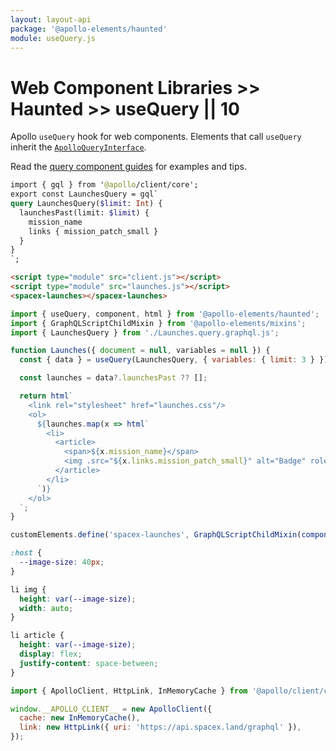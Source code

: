 ```yaml
---
layout: layout-api
package: '@apollo-elements/haunted'
module: useQuery.js
---
```

# Web Component Libraries >> Haunted >> useQuery || 10

Apollo `useQuery` hook for web components. Elements that call `useQuery` inherit the [`ApolloQueryInterface`](/api/interfaces/query/).

Read the [query component guides](../../../../guides/usage/queries/) for examples and tips.

<style data-helmet>
#use-query {
  --playground-ide-height: 350px;
}
</style>

```graphql playground-file use-query Launches.query.graphql.js
import { gql } from '@apollo/client/core';
export const LaunchesQuery = gql`
query LaunchesQuery($limit: Int) {
  launchesPast(limit: $limit) {
    mission_name
    links { mission_patch_small }
  }
}
`;
```

```html playground-file use-query index.html
<script type="module" src="client.js"></script>
<script type="module" src="launches.js"></script>
<spacex-launches></spacex-launches>
```

```js playground use-query launches.js
import { useQuery, component, html } from '@apollo-elements/haunted';
import { GraphQLScriptChildMixin } from '@apollo-elements/mixins';
import { LaunchesQuery } from './Launches.query.graphql.js';

function Launches({ document = null, variables = null }) {
  const { data } = useQuery(LaunchesQuery, { variables: { limit: 3 } });

  const launches = data?.launchesPast ?? [];

  return html`
    <link rel="stylesheet" href="launches.css"/>
    <ol>
      ${launches.map(x => html`
        <li>
          <article>
            <span>${x.mission_name}</span>
            <img .src="${x.links.mission_patch_small}" alt="Badge" role="presentation"/>
          </article>
        </li>
      `)}
    </ol>
  `;
}

customElements.define('spacex-launches', GraphQLScriptChildMixin(component(Launches)));
```

```css playground-file use-query launches.css
:host {
  --image-size: 40px;
}

li img {
  height: var(--image-size);
  width: auto;
}

li article {
  height: var(--image-size);
  display: flex;
  justify-content: space-between;
}
```

```js playground-file use-query client.js
import { ApolloClient, HttpLink, InMemoryCache } from '@apollo/client/core';

window.__APOLLO_CLIENT__ = new ApolloClient({
  cache: new InMemoryCache(),
  link: new HttpLink({ uri: 'https://api.spacex.land/graphql' }),
});
```
